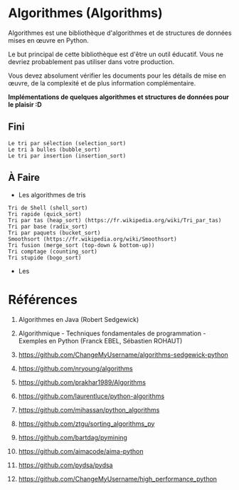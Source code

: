 # Algorithmes (Algorithms)

Algorithmes est une bibliothèque d'algorithmes et de structures de données mises en œuvre en Python.

Le but principal de cette bibliothèque est d'être un outil éducatif. Vous ne devriez probablement pas utiliser dans votre production.

Vous devez absolument vérifier les documents pour les détails de mise en œuvre, de la complexité et de plus information complémentaire.

**Implémentations de quelques algorithmes et structures de données pour le plaisir :D**

## Fini
```
Le tri par sélection (selection_sort)
Le tri à bulles (bubble_sort)
Le tri par insertion (insertion_sort)
```

## À Faire
* Les algorithmes de tris
```
Tri de Shell (shell_sort)
Tri rapide (quick_sort)
Tri par tas (heap_sort) (https://fr.wikipedia.org/wiki/Tri_par_tas)
Tri par base (radix_sort)
Tri par paquets (bucket_sort)
Smoothsort (https://fr.wikipedia.org/wiki/Smoothsort)
Tri fusion (merge_sort (top-down & bottom-up))
Tri comptage (counting_sort)
Tri stupide (bogo_sort)
```

* Les

# Références
1. Algorithmes en Java (Robert Sedgewick)
2. Algorithmique - Techniques fondamentales de programmation - Exemples en Python (Franck EBEL, Sébastien ROHAUT)

3. https://github.com/ChangeMyUsername/algorithms-sedgewick-python
4. https://github.com/nryoung/algorithms
5. https://github.com/prakhar1989/Algorithms
6. https://github.com/laurentluce/python-algorithms
7. https://github.com/mihassan/python_algorithms
8. https://github.com/ztgu/sorting_algorithms_py
9. https://github.com/bartdag/pymining
10. https://github.com/aimacode/aima-python
11. https://github.com/pydsa/pydsa
12. https://github.com/ChangeMyUsername/high_performance_python
